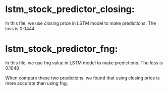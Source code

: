 # lstm_stock_predictor_closing:
In this file, we use closing price in LSTM model to make predictions.
The loss is 0.0444

# lstm_stock_predictor_fng:
In this file, we use fng value in LSTM model to make predictions.
The loss is 0.1048

When compare these two predictions, we found that using closing price is more accurate than using fng.